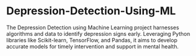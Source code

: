 # Depression-Detection-Using-ML
The Depression Detection using Machine Learning project harnesses algorithms and data to identify depression signs early. Leveraging Python libraries like Scikit-learn, TensorFlow, and Pandas, it aims to develop accurate models for timely intervention and support in mental health.
